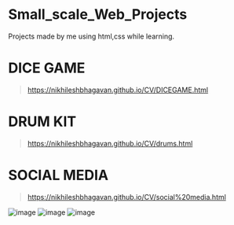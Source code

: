 # Small_scale_Web_Projects

Projects made by me  using html,css while learning.

# DICE GAME
> https://nikhileshbhagavan.github.io/CV/DICEGAME.html
# DRUM KIT
> https://nikhileshbhagavan.github.io/CV/drums.html
# SOCIAL MEDIA
>https://nikhileshbhagavan.github.io/CV/social%20media.html


![image](https://img.shields.io/badge/HTML5-E34F26?style=for-the-badge&logo=html5&logoColor=white) 
![image](https://img.shields.io/badge/CSS3-1572B6?style=for-the-badge&logo=css3&logoColor=white)
![image](https://img.shields.io/badge/JavaScript-323330?style=for-the-badge&logo=javascript&logoColor=F7DF1E) 
